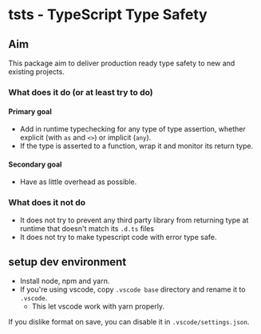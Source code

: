 # tsts - TypeScript Type Safety

## Aim
This package aim to deliver production ready type safety to new and existing projects.

### What does it do (or at least try to do)
#### Primary goal
- Add in runtime typechecking for any type of type assertion, whether explicit (with `as` and `<>`) or implicit (`any`).
- If the type is asserted to a function, wrap it and monitor its return type.

#### Secondary goal
- Have as little overhead as possible.

### What does it not do
- It does not try to prevent any third party library from returning type at runtime that doesn't match its `.d.ts` files
- It does not try to make typescript code with error type safe.

## setup dev environment
- Install node, npm and yarn.
- If you're using vscode, copy `.vscode base` directory and rename it to `.vscode`.
    - This let vscode work with yarn properly.

If you dislike format on save, you can disable it in `.vscode/settings.json`.
